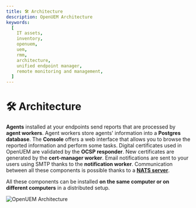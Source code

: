 ```yaml
---
title: 🛠️ Architecture
description: OpenUEM Architecture
keywords:
  [
    IT assets,
    inventory,
    openuem,
    uem,
    rmm,
    architecture,
    unified endpoint manager,
    remote monitoring and management,
  ]
---
```


# 🛠️ Architecture

**Agents** installed at your endpoints send reports that are processed by **agent workers**. Agent workers store agents' information into a **Postgres database**. The **Console** offers a web interface that allows you to browse the reported information and perform some tasks. Digital certificates used in OpenUEM are validated by the **OCSP responder**. New certificates are generated by the **cert-manager worker**. Email notifications are sent to your users using SMTP thanks to the **notification worker**. Communication between all these components is possible thanks to a [**NATS server**](https://docs.nats.io/).

All these components can be installed **on the same computer or on different computers** in a distributed setup.

![OpenUEM Architecture](/img/openuem_architecture.png)
